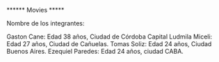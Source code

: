 ****** Movies *****

Nombre de los integrantes:

Gaston Cane: Edad 38 años, Ciudad de Córdoba Capital
Ludmila Miceli: Edad 27 años, Ciudad de Cañuelas.
Tomas Soliz: Edad 24 años, Ciudad Buenos Aires.
Ezequiel Paredes: Edad 24 años, ciudad CABA.